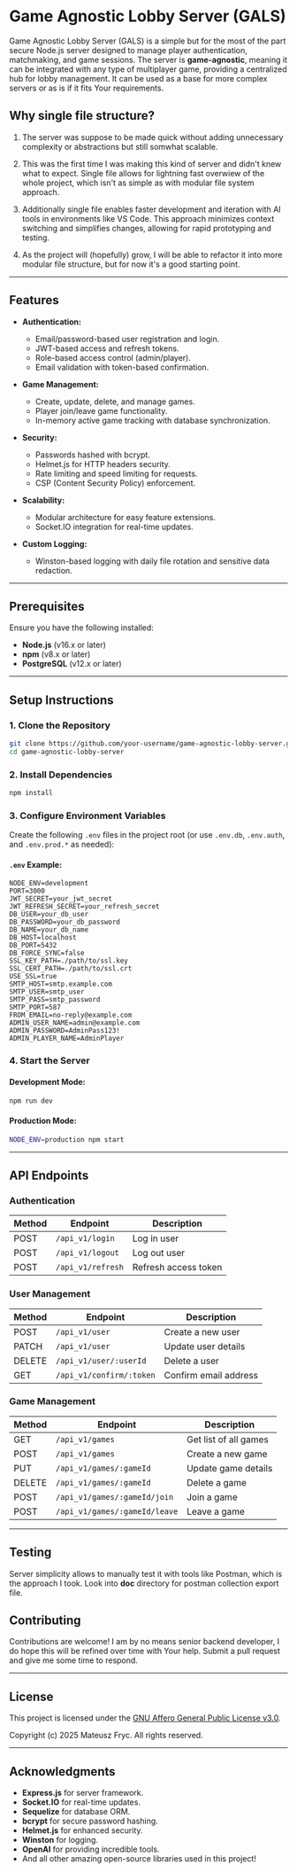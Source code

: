 # Game Agnostic Lobby Server (GALS)

Game Agnostic Lobby Server (GALS) is a simple but for the most of the part secure Node.js server designed to manage player authentication, matchmaking, and game sessions. The server is **game-agnostic**, meaning it can be integrated with any type of multiplayer game, providing a centralized hub for lobby management. It can be used as a base for more complex servers or as is if it fits Your requirements.

## Why single file structure?

1. The server was suppose to be made quick without adding unnecessary complexity or abstractions but still somwhat scalable.

2. This was the first time I was making this kind of server and didn't knew what to expect. Single file allows for lightning fast overwiew of the whole project, which isn't as simple as with modular file system approach.

3. Additionally single file enables faster development and iteration with AI tools in environments like VS Code. This approach minimizes context switching and simplifies changes, allowing for rapid prototyping and testing.

4. As the project will (hopefully) grow, I will be able to refactor it into more modular file structure, but for now it's a good starting point.

---

## Features

- **Authentication:**

  - Email/password-based user registration and login.
  - JWT-based access and refresh tokens.
  - Role-based access control (admin/player).
  - Email validation with token-based confirmation.

- **Game Management:**

  - Create, update, delete, and manage games.
  - Player join/leave game functionality.
  - In-memory active game tracking with database synchronization.

- **Security:**

  - Passwords hashed with bcrypt.
  - Helmet.js for HTTP headers security.
  - Rate limiting and speed limiting for requests.
  - CSP (Content Security Policy) enforcement.

- **Scalability:**

  - Modular architecture for easy feature extensions.
  - Socket.IO integration for real-time updates.

- **Custom Logging:**
  - Winston-based logging with daily file rotation and sensitive data redaction.

---

## Prerequisites

Ensure you have the following installed:

- **Node.js** (v16.x or later)
- **npm** (v8.x or later)
- **PostgreSQL** (v12.x or later)

---

## Setup Instructions

### 1. Clone the Repository

```bash
git clone https://github.com/your-username/game-agnostic-lobby-server.git
cd game-agnostic-lobby-server
```

### 2. Install Dependencies

```bash
npm install
```

### 3. Configure Environment Variables

Create the following `.env` files in the project root (or use `.env.db`, `.env.auth`, and `.env.prod.*` as needed):

#### `.env` Example:

```env
NODE_ENV=development
PORT=3000
JWT_SECRET=your_jwt_secret
JWT_REFRESH_SECRET=your_refresh_secret
DB_USER=your_db_user
DB_PASSWORD=your_db_password
DB_NAME=your_db_name
DB_HOST=localhost
DB_PORT=5432
DB_FORCE_SYNC=false
SSL_KEY_PATH=./path/to/ssl.key
SSL_CERT_PATH=./path/to/ssl.crt
USE_SSL=true
SMTP_HOST=smtp.example.com
SMTP_USER=smtp_user
SMTP_PASS=smtp_password
SMTP_PORT=587
FROM_EMAIL=no-reply@example.com
ADMIN_USER_NAME=admin@example.com
ADMIN_PASSWORD=AdminPass123!
ADMIN_PLAYER_NAME=AdminPlayer
```

### 4. Start the Server

#### Development Mode:

```bash
npm run dev
```

#### Production Mode:

```bash
NODE_ENV=production npm start
```

---

## API Endpoints

### **Authentication**

| Method | Endpoint          | Description          |
| ------ | ----------------- | -------------------- |
| POST   | `/api_v1/login`   | Log in user          |
| POST   | `/api_v1/logout`  | Log out user         |
| POST   | `/api_v1/refresh` | Refresh access token |

### **User Management**

| Method | Endpoint                 | Description           |
| ------ | ------------------------ | --------------------- |
| POST   | `/api_v1/user`           | Create a new user     |
| PATCH  | `/api_v1/user`           | Update user details   |
| DELETE | `/api_v1/user/:userId`   | Delete a user         |
| GET    | `/api_v1/confirm/:token` | Confirm email address |

### **Game Management**

| Method | Endpoint                      | Description           |
| ------ | ----------------------------- | --------------------- |
| GET    | `/api_v1/games`               | Get list of all games |
| POST   | `/api_v1/games`               | Create a new game     |
| PUT    | `/api_v1/games/:gameId`       | Update game details   |
| DELETE | `/api_v1/games/:gameId`       | Delete a game         |
| POST   | `/api_v1/games/:gameId/join`  | Join a game           |
| POST   | `/api_v1/games/:gameId/leave` | Leave a game          |

---

## Testing

Server simplicity allows to manually test it with tools like Postman, which is the approach I took. Look into **doc** directory for postman collection export file.

## Contributing

Contributions are welcome! I am by no means senior backend developer, I do hope this will be refined over time with Your help. Submit a pull request and give me some time to respond.

---

## License

This project is licensed under the [GNU Affero General Public License v3.0](https://www.gnu.org/licenses/agpl-3.0.html).

Copyright (c) 2025 Mateusz Fryc. All rights reserved.

---

## Acknowledgments

- **Express.js** for server framework.
- **Socket.IO** for real-time updates.
- **Sequelize** for database ORM.
- **bcrypt** for secure password hashing.
- **Helmet.js** for enhanced security.
- **Winston** for logging.
- **OpenAI** for providing incredible tools.
- And all other amazing open-source libraries used in this project!
